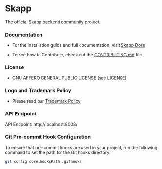 # Skapp
The official [Skapp](https://skapp.com/) backend community project.

### Documentation
- For the installation guide and full documentation, visit [Skapp Docs](https://docs.skapp.com/)

- To see how to Contribute, check out the [CONTRIBUTING.md](https://github.com/SkappHQ/skapp-be/blob/main/CONTRIBUTING.md) file.

### License

- GNU AFFERO GENERAL PUBLIC LICENSE (see [LICENSE](https://github.com/SkappHQ/skapp-be/blob/main/LICENSE))

### Logo and Trademark Policy

- Please read our [Trademark Policy](https://github.com/SkappHQ/skapp-be/blob/main/TRADEMARK_POLICY.md)

### API Endpoint
API Endpoint: http://localhost:8008/

### Git Pre-commit Hook Configuration

To ensure that pre-commit hooks are used in your project, run the following command to set the path for the Git hooks directory:

```bash
git config core.hooksPath .githooks


